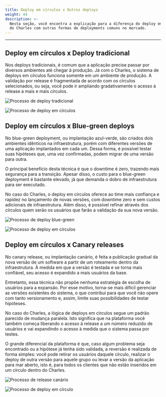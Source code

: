 ```yaml
---
title: Deploy em círculos x Outros deploys
weight: 44
description: >-
  Nesta seção, você encontra a explicação para a diferença do deploy em círculos
  do Charles com outras formas de deployments comuns no mercado.
---
```


---

## Deploy em círculos x Deploy tradicional 

Nos deploys tradicionais, é comum que a aplicação precise passar por diversos ambientes até chegar à produção. Já com o Charles, o sistema de deploys em círculos funciona somente em um ambiente de produção. A validação por release é fragmentada de acordo com os círculos selecionados, ou seja, você pode ir ampliando gradativamente o acesso à release a mais e mais círculos.

![Processo de deploy tradicional](//deploy-tradicional.png)

![Processo de deploy em c&#xED;rculos](//deploy_em_circulos%20%285%29.png)



## Deploy em círculos x Blue-green deploys

No blue-green deployment, ou implantação azul-verde, são criados dois ambientes idênticos na infraestrutura, porém com diferentes versões de uma aplicação implantados em cada um. Dessa forma, é possível testar suas hipóteses que, uma vez confirmadas, podem migrar de uma versão para outra. 

O principal benefício desta técnica é que o downtime é zero, trazendo mais segurança para a transição. Apesar disso, o custo para o blue-green deployment é bastante elevado, já que demanda o dobro de infraestrutura para ser executado.

No caso do Charles, o deploy em círculos oferece ao time mais confiança e rapidez no lançamento de novas versões, com downtime zero e sem custos adicionais de infraestrutura. Além disso, é possível refinar através dos círculos quem serão os usuários que farão a validação da sua nova versão.

![Processo de deploy blue-green](//blue_green.png)

![Processo de deploy em c&#xED;rculos](//deploy_em_circulos%20%287%29.png)



## Deploy em círculos x Canary releases

No canary release, ou implantação canário, é feita a publicação gradual da nova versão de um software a partir de um roteamento dentro da infraestrutura. À medida em que a versão é testada e se torna mais confiável, seu acesso é expandido a mais usuários da base.

Entretanto, essa técnica não propõe nenhuma estratégia de escolha de usuários para a expansão. Por esse motivo, torna-se mais difícil gerenciar as versões existentes do sistema, o que contribui para que você não opere com tanto versionamento e, assim, limite suas possibilidades de testar hipóteses.

No caso do Charles, a lógica de deploys em círculos segue um padrão parecido de mudança paralela. Isto significa que na plataforma você também começa liberando o acesso à release a um número reduzido de usuários e vai expandindo o acesso à medida que o sistema passa por testes.

O grande diferencial da plataforma é que, caso algum problema seja encontrado ou a hipótese já tenha sido validada, a reversão é realizada de forma simples: você pode retirar os usuários daquele círculo, realizar o deploy de outra versão para aquele grupo ou levar a versão da aplicação para mar aberto, isto é, para todos os clientes que não estão inseridos em um círculo dentro do Charles.

![Processo de release can&#xE1;rio](//deploy_em_circulos_x_canary_releases%20%281%29.png)

![Processo de deploy em c&#xED;rculo](//deploy_em_circulos%20%286%29.png)
